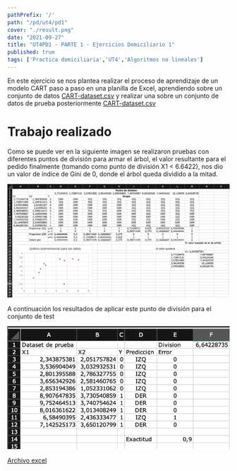 ```yaml
---
pathPrefix: '/'
path: "/pd/ut4/pd1"
cover: "./result.png"
date: "2021-09-27"
title: "UT4PD1 - PARTE 1 - Ejercicios Domiciliario 1"
published: true
tags: ['Practica domiciliaria','UT4','Algoritmos no lineales']
---
```

En este ejercicio se nos plantea realizar el proceso de aprendizaje de un modelo CART paso a paso en una planilla de Excel, aprendiendo sobre un conjunto de datos [CART-dataset.csv](https://github.com/JuanFKurucz/ia-portfolio/blob/main/content/posts/ut/ut4/pd/pd1/CART-dataset.csv) y realizar una   sobre un conjunto de datos de prueba posteriormente [CART-dataset.csv](https://github.com/JuanFKurucz/ia-portfolio/blob/main/content/posts/ut/ut4/pd/pd1/CART-TEST.csv)

# Trabajo realizado

Como se puede ver en la siguiente imagen se realizaron pruebas con diferentes puntos de división para armar el árbol, el valor resultante para el pedido finalmente (tomando como punto de división X1 < 6.6422), nos dio un valor de índice de Gini de 0, donde el árbol queda dividido a la mitad.

![Captura excel](https://github.com/JuanFKurucz/ia-portfolio/blob/main/content/posts/ut/ut4/pd/pd1/result.png?raw=true)

A continuación los resultados de aplicar este punto de división para el conjunto de test

![Captura excel test](https://github.com/JuanFKurucz/ia-portfolio/blob/main/content/posts/ut/ut4/pd/pd1/result_test.png?raw=true)

[Archivo excel](https://github.com/JuanFKurucz/ia-portfolio/blob/main/content/posts/ut/ut4/pd/pd1/gini.xlsx)
